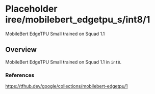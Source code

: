 # Placeholder iree/mobilebert_edgetpu_s/int8/1

MobileBert EdgeTPU Small trained on Squad 1.1

<!-- task: text-classification -->
<!-- fine-tunable: false -->
<!-- language: en -->
<!-- network-architecture: mobilebert-edgetpu-s -->
<!-- dataset: squad -->

## Overview

MobileBert EdgeTPU Small trained on Squad 1.1 in `int8`.

### References
https://tfhub.dev/google/collections/mobilebert-edgetpu/1